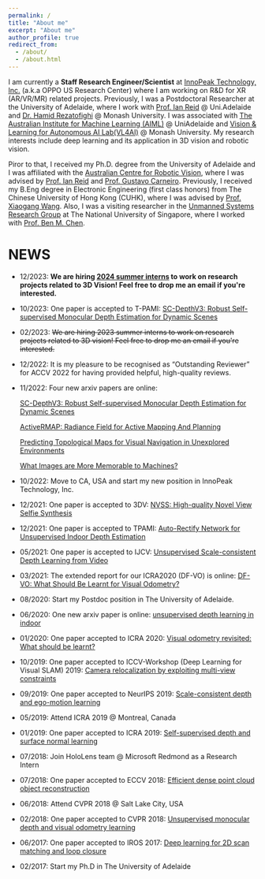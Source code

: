 ```yaml
---
permalink: /
title: "About me"
excerpt: "About me"
author_profile: true
redirect_from: 
  - /about/
  - /about.html
---
```


I am currently a __Staff Research Engineer/Scientist__ at [InnoPeak Technology, Inc.](https://www.innopeaktech.com/) (a.k.a OPPO US Research Center) where I am working on R&D for XR (AR/VR/MR) related projects.
Previously, I was a Postdoctoral Researcher at the University of Adelaide, where I work with [Prof. Ian Reid](https://cs.adelaide.edu.au/~ianr/) @ Uni.Adelaide and [Dr. Hamid Rezatofighi](https://research.monash.edu/en/persons/hamid-rezatofighi) @ Monash University.
I was associated with [The Australian Institute for Machine Learning (AIML)](https://www.adelaide.edu.au/aiml/) @ UniAdelaide 
and [Vision & Learning for Autonomous AI Lab(VL4AI)](https://vl4ai.erc.monash.edu/index.html) @ Monash University.
My research interests include deep learning and its application in 3D vision and robotic vision. 

Piror to that, I received my Ph.D. degree from the University of Adelaide and I was affiliated with the [Australian Centre for Robotic Vision](https://www.roboticvision.org/), where I was advised by [Prof. Ian Reid](https://cs.adelaide.edu.au/~ianr/) and [Prof. Gustavo Carneiro](https://cs.adelaide.edu.au/~carneiro/). 
Previously, I received my B.Eng degree in Electronic Engineering (first class honors) from The Chinese University of Hong Kong (CUHK), where I was advised by [Prof. Xiaogang Wang](http://www.ee.cuhk.edu.hk/~xgwang/). 
Also, I was a visiting researcher in the [Unmanned Systems Research Group](http://uav.ece.nus.edu.sg/) at The National University of Singapore, where I worked with [Prof. Ben M. Chen](http://uav.ece.nus.edu.sg/~bmchen/).


NEWS
======
* 12/2023: __We are hiring [2024 summer interns](https://apply.workable.com/innopeaktech/j/BC7EE44D37/) to work on research projects related to 3D Vision! Feel free to drop me an email if you're interested.__

* 10/2023: One paper is accepted to T-PAMI: [SC-DepthV3: Robust Self-supervised Monocular Depth Estimation for Dynamic Scenes](https://arxiv.org/abs/2211.03660)

* 02/2023: ~~We are hiring 2023 summer interns to work on research projects related to 3D vision! Feel free to drop me an email if you're interested.~~ 

* 12/2022: It is my pleasure to be recognised as “Outstanding Reviewer” for ACCV 2022 for having provided helpful, high-quality reviews.

* 11/2022: Four new arxiv papers are online:

  [SC-DepthV3: Robust Self-supervised Monocular Depth Estimation for Dynamic Scenes](https://arxiv.org/abs/2211.03660)

  [ActiveRMAP: Radiance Field for Active Mapping And Planning](https://arxiv.org/abs/2211.12656)

  [Predicting Topological Maps for Visual Navigation in Unexplored Environments](https://arxiv.org/abs/2211.12649)

  [What Images are More Memorable to Machines?](https://arxiv.org/abs/2211.07625)

* 10/2022: Move to CA, USA and start my new position in InnoPeak Technology, Inc.

* 12/2021: One paper is accepted to 3DV:
[NVSS: High-quality Novel View Selfie Synthesis](https://ieeexplore.ieee.org/document/9665938)

* 12/2021: One paper is accepted to TPAMI:
[Auto-Rectify Network for Unsupervised Indoor Depth Estimation](https://arxiv.org/abs/2006.02708)

* 05/2021: One paper is accepted to IJCV:
[Unsupervised Scale-consistent Depth Learning from Video](https://link.springer.com/article/10.1007/s11263-021-01484-6)

* 03/2021: The extended report for our ICRA2020 (DF-VO) is online:
[DF-VO: What Should Be Learnt for Visual Odometry?](https://arxiv.org/abs/2103.00933)

* 08/2020: Start my Postdoc position in The University of Adelaide.

* 06/2020: One new arxiv paper is online:
[unsupervised depth learning in indoor](https://arxiv.org/abs/2006.02708)

* 01/2020: One paper accepted to ICRA 2020:
[Visual odometry revisited: What should be learnt?](https://ieeexplore.ieee.org/abstract/document/9197374)

* 10/2019: One paper accepted to ICCV-Workshop (Deep Learning for Visual SLAM) 2019:
[Camera relocalization by exploiting multi-view constraints](https://openaccess.thecvf.com/content_ICCVW_2019/html/DL4VSLAM/Cai_Camera_Relocalization_by_Exploiting_Multi-View_Constraints_for_Scene_Coordinates_Regression_ICCVW_2019_paper.html)

* 09/2019: One paper accepted to NeurIPS 2019:
[Scale-consistent depth and ego-motion learning](https://arxiv.org/abs/1908.10553)

* 05/2019: Attend ICRA 2019 @ Montreal, Canada

* 01/2019: One paper accepted to ICRA 2019:
[Self-supervised depth and surface normal learning](https://ieeexplore.ieee.org/abstract/document/8793984)

* 07/2018: Join HoloLens team @ Microsoft Redmond as a Research Intern

* 07/2018: One paper accepted to ECCV 2018:
[Efficient dense point cloud object reconstruction](https://openaccess.thecvf.com/content_ECCV_2018/html/Kejie_Li_Efficient_Dense_Point_ECCV_2018_paper.html)

* 06/2018: Attend CVPR 2018 @ Salt Lake City, USA

* 02/2018: One paper  accepted to CVPR 2018: 
[Unsupervised monocular depth and visual odometry learning](https://openaccess.thecvf.com/content_cvpr_2018/html/Zhan_Unsupervised_Learning_of_CVPR_2018_paper.html)

* 06/2017: One paper accepted to IROS 2017: 
[Deep learning for 2D scan matching and loop closure](https://ieeexplore.ieee.org/abstract/document/8202236)

* 02/2017: Start my Ph.D in The University of Adelaide



